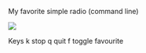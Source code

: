 My favorite simple radio (command line)

<img src="https://skandyns.github.io/img/curseradio.png"/>

Keys
k 	stop 
q 	quit
f 	toggle favourite

